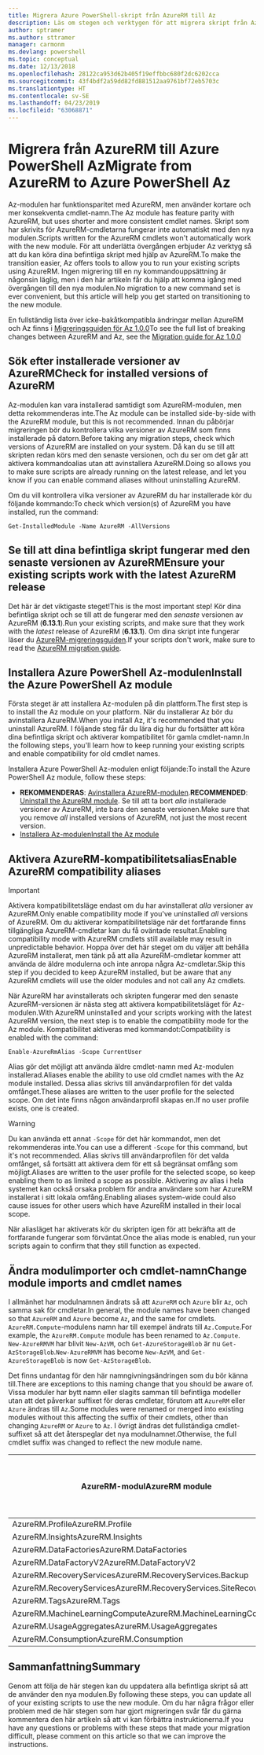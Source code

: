 ```yaml
---
title: Migrera Azure PowerShell-skript från AzureRM till Az
description: Läs om stegen och verktygen för att migrera skript från AzureRM-modulen till den nya Az-modulen.
author: sptramer
ms.author: sttramer
manager: carmonm
ms.devlang: powershell
ms.topic: conceptual
ms.date: 12/13/2018
ms.openlocfilehash: 28122ca953d62b405f19effbbc680f2dc6202cca
ms.sourcegitcommit: 43f4bdf2a59dd82fd881512aa9761bf72eb5703c
ms.translationtype: HT
ms.contentlocale: sv-SE
ms.lasthandoff: 04/23/2019
ms.locfileid: "63068871"
---
```

# <a name="migrate-from-azurerm-to-azure-powershell-az"></a><span data-ttu-id="900f1-103">Migrera från AzureRM till Azure PowerShell Az</span><span class="sxs-lookup"><span data-stu-id="900f1-103">Migrate from AzureRM to Azure PowerShell Az</span></span>

<span data-ttu-id="900f1-104">Az-modulen har funktionsparitet med AzureRM, men använder kortare och mer konsekventa cmdlet-namn.</span><span class="sxs-lookup"><span data-stu-id="900f1-104">The Az module has feature parity with AzureRM, but uses shorter and more consistent cmdlet names.</span></span>
<span data-ttu-id="900f1-105">Skript som har skrivits för AzureRM-cmdletarna fungerar inte automatiskt med den nya modulen.</span><span class="sxs-lookup"><span data-stu-id="900f1-105">Scripts written for the AzureRM cmdlets won't automatically work with the new module.</span></span> <span data-ttu-id="900f1-106">För att underlätta övergången erbjuder Az verktyg så att du kan köra dina befintliga skript med hjälp av AzureRM.</span><span class="sxs-lookup"><span data-stu-id="900f1-106">To make the transition easier, Az offers tools to allow you to run your existing scripts using AzureRM.</span></span> <span data-ttu-id="900f1-107">Ingen migrering till en ny kommandouppsättning är någonsin läglig, men i den här artikeln får du hjälp att komma igång med övergången till den nya modulen.</span><span class="sxs-lookup"><span data-stu-id="900f1-107">No migration to a new command set is ever convenient, but this article will help you get started on transitioning to the new module.</span></span>

<span data-ttu-id="900f1-108">En fullständig lista över icke-bakåtkompatibla ändringar mellan AzureRM och Az finns i [Migreringsguiden för Az 1.0.0](migrate-az-1.0.0.md)</span><span class="sxs-lookup"><span data-stu-id="900f1-108">To see the full list of breaking changes between AzureRM and Az, see the [Migration guide for Az 1.0.0](migrate-az-1.0.0.md)</span></span>

## <a name="check-for-installed-versions-of-azurerm"></a><span data-ttu-id="900f1-109">Sök efter installerade versioner av AzureRM</span><span class="sxs-lookup"><span data-stu-id="900f1-109">Check for installed versions of AzureRM</span></span>

<span data-ttu-id="900f1-110">Az-modulen kan vara installerad samtidigt som AzureRM-modulen, men detta rekommenderas inte.</span><span class="sxs-lookup"><span data-stu-id="900f1-110">The Az module can be installed side-by-side with the AzureRM module, but this is not recommended.</span></span> <span data-ttu-id="900f1-111">Innan du påbörjar migreringen bör du kontrollera vilka versioner av AzureRM som finns installerade på datorn.</span><span class="sxs-lookup"><span data-stu-id="900f1-111">Before taking any migration steps, check which versions of AzureRM are installed on your system.</span></span> <span data-ttu-id="900f1-112">Då kan du se till att skripten redan körs med den senaste versionen, och du ser om det går att aktivera kommandoalias utan att avinstallera AzureRM.</span><span class="sxs-lookup"><span data-stu-id="900f1-112">Doing so allows you to make sure scripts are already running on the latest release, and let you know if you can enable command aliases without uninstalling AzureRM.</span></span>

<span data-ttu-id="900f1-113">Om du vill kontrollera vilka versioner av AzureRM du har installerade kör du följande kommando:</span><span class="sxs-lookup"><span data-stu-id="900f1-113">To check which version(s) of AzureRM you have installed, run the command:</span></span>

```powershell-interactive
Get-InstalledModule -Name AzureRM -AllVersions
```

## <a name="ensure-your-existing-scripts-work-with-the-latest-azurerm-release"></a><span data-ttu-id="900f1-114">Se till att dina befintliga skript fungerar med den senaste versionen av AzureRM</span><span class="sxs-lookup"><span data-stu-id="900f1-114">Ensure your existing scripts work with the latest AzureRM release</span></span>

<span data-ttu-id="900f1-115">Det här är det viktigaste steget!</span><span class="sxs-lookup"><span data-stu-id="900f1-115">This is the most important step!</span></span> <span data-ttu-id="900f1-116">Kör dina befintliga skript och se till att de fungerar med den _senaste_ versionen av AzureRM (__6.13.1__).</span><span class="sxs-lookup"><span data-stu-id="900f1-116">Run your existing scripts, and make sure that they work with the _latest_ release of AzureRM (__6.13.1__).</span></span> <span data-ttu-id="900f1-117">Om dina skript inte fungerar läser du [AzureRM-migreringsguiden](/powershell/azure/azurerm/migration-guide.6.0.0).</span><span class="sxs-lookup"><span data-stu-id="900f1-117">If your scripts don't work, make sure to read the [AzureRM migration guide](/powershell/azure/azurerm/migration-guide.6.0.0).</span></span>

## <a name="install-the-azure-powershell-az-module"></a><span data-ttu-id="900f1-118">Installera Azure PowerShell Az-modulen</span><span class="sxs-lookup"><span data-stu-id="900f1-118">Install the Azure PowerShell Az module</span></span>

<span data-ttu-id="900f1-119">Första steget är att installera Az-modulen på din plattform.</span><span class="sxs-lookup"><span data-stu-id="900f1-119">The first step is to install the Az module on your platform.</span></span> <span data-ttu-id="900f1-120">När du installerar Az bör du avinstallera AzureRM.</span><span class="sxs-lookup"><span data-stu-id="900f1-120">When you install Az, it's recommended that you uninstall AzureRM.</span></span> <span data-ttu-id="900f1-121">I följande steg får du lära dig hur du fortsätter att köra dina befintliga skript och aktiverar kompatibilitet för gamla cmdlet-namn.</span><span class="sxs-lookup"><span data-stu-id="900f1-121">In the following steps, you'll learn how to keep running your existing scripts and enable compatibility for old cmdlet names.</span></span>

<span data-ttu-id="900f1-122">Installera Azure PowerShell Az-modulen enligt följande:</span><span class="sxs-lookup"><span data-stu-id="900f1-122">To install the Azure PowerShell Az module, follow these steps:</span></span>

* <span data-ttu-id="900f1-123">__REKOMMENDERAS__: [Avinstallera AzureRM-modulen](/powershell/azure/uninstall-az-ps#uninstall-the-azurerm-module).</span><span class="sxs-lookup"><span data-stu-id="900f1-123">__RECOMMENDED__: [Uninstall the AzureRM module](/powershell/azure/uninstall-az-ps#uninstall-the-azurerm-module).</span></span>
  <span data-ttu-id="900f1-124">Se till att ta bort _alla_ installerade versioner av AzureRM, inte bara den senaste versionen.</span><span class="sxs-lookup"><span data-stu-id="900f1-124">Make sure that you remove _all_ installed versions of AzureRM, not just the most recent version.</span></span>
* [<span data-ttu-id="900f1-125">Installera Az-modulen</span><span class="sxs-lookup"><span data-stu-id="900f1-125">Install the Az module</span></span>](install-az-ps.md)

## <a name="a-namealiasesenable-azurerm-compatibility-aliases"></a><span data-ttu-id="900f1-126"><a name="aliases"/>Aktivera AzureRM-kompatibilitetsalias</span><span class="sxs-lookup"><span data-stu-id="900f1-126"><a name="aliases"/>Enable AzureRM compatibility aliases</span></span> 

> [!IMPORTANT]
>
> <span data-ttu-id="900f1-127">Aktivera kompatibilitetsläge endast om du har avinstallerat _alla_ versioner av AzureRM.</span><span class="sxs-lookup"><span data-stu-id="900f1-127">Only enable compatibility mode if you've uninstalled _all_ versions of AzureRM.</span></span> <span data-ttu-id="900f1-128">Om du aktiverar kompatibilitetsläge när det fortfarande finns tillgängliga AzureRM-cmdletar kan du få oväntade resultat.</span><span class="sxs-lookup"><span data-stu-id="900f1-128">Enabling compatibility mode with AzureRM cmdlets still available may result in unpredictable behavior.</span></span> <span data-ttu-id="900f1-129">Hoppa över det här steget om du väljer att behålla AzureRM installerat, men tänk på att alla AzureRM-cmdletar kommer att använda de äldre modulerna och inte anropa några Az-cmdletar.</span><span class="sxs-lookup"><span data-stu-id="900f1-129">Skip this step if you decided to keep AzureRM installed, but be aware that any AzureRM cmdlets will use the older modules and not call any Az cmdlets.</span></span>

<span data-ttu-id="900f1-130">När AzureRM har avinstallerats och skripten fungerar med den senaste AzureRM-versionen är nästa steg att aktivera kompatibilitetsläget för Az-modulen.</span><span class="sxs-lookup"><span data-stu-id="900f1-130">With AzureRM uninstalled and your scripts working with the latest AzureRM version, the next step is to enable the compatibility mode for the Az module.</span></span> <span data-ttu-id="900f1-131">Kompatibilitet aktiveras med kommandot:</span><span class="sxs-lookup"><span data-stu-id="900f1-131">Compatibility is enabled with the command:</span></span>

```powershell-interactive
Enable-AzureRmAlias -Scope CurrentUser
```

<span data-ttu-id="900f1-132">Alias gör det möjligt att använda äldre cmdlet-namn med Az-modulen installerad.</span><span class="sxs-lookup"><span data-stu-id="900f1-132">Aliases enable the ability to use old cmdlet names with the Az module installed.</span></span> <span data-ttu-id="900f1-133">Dessa alias skrivs till användarprofilen för det valda omfånget.</span><span class="sxs-lookup"><span data-stu-id="900f1-133">These aliases are written to the user profile for the selected scope.</span></span> <span data-ttu-id="900f1-134">Om det inte finns någon användarprofil skapas en.</span><span class="sxs-lookup"><span data-stu-id="900f1-134">If no user profile exists, one is created.</span></span>

> [!WARNING]
>
> <span data-ttu-id="900f1-135">Du kan använda ett annat `-Scope` för det här kommandot, men det rekommenderas inte.</span><span class="sxs-lookup"><span data-stu-id="900f1-135">You can use a different `-Scope` for this command, but it's not recommended.</span></span> <span data-ttu-id="900f1-136">Alias skrivs till användarprofilen för det valda omfånget, så fortsätt att aktivera dem för ett så begränsat omfång som möjligt.</span><span class="sxs-lookup"><span data-stu-id="900f1-136">Aliases are written to the user profile for the selected scope, so keep enabling them to as limited a scope as possible.</span></span> <span data-ttu-id="900f1-137">Aktivering av alias i hela systemet kan också orsaka problem för andra användare som har AzureRM installerat i sitt lokala omfång.</span><span class="sxs-lookup"><span data-stu-id="900f1-137">Enabling aliases system-wide could also cause issues for other users which have AzureRM installed in their local scope.</span></span>

<span data-ttu-id="900f1-138">När aliasläget har aktiverats kör du skripten igen för att bekräfta att de fortfarande fungerar som förväntat.</span><span class="sxs-lookup"><span data-stu-id="900f1-138">Once the alias mode is enabled, run your scripts again to confirm that they still function as expected.</span></span> 

## <a name="change-module-imports-and-cmdlet-names"></a><span data-ttu-id="900f1-139">Ändra modulimporter och cmdlet-namn</span><span class="sxs-lookup"><span data-stu-id="900f1-139">Change module imports and cmdlet names</span></span>

<span data-ttu-id="900f1-140">I allmänhet har modulnamnen ändrats så att `AzureRM` och `Azure` blir `Az`, och samma sak för cmdletar.</span><span class="sxs-lookup"><span data-stu-id="900f1-140">In general, the module names have been changed so that `AzureRM` and `Azure` become `Az`, and the same for cmdlets.</span></span>
<span data-ttu-id="900f1-141">`AzureRM.Compute`-modulens namn har till exempel ändrats till `Az.Compute`.</span><span class="sxs-lookup"><span data-stu-id="900f1-141">For example, the `AzureRM.Compute` module has been renamed to `Az.Compute`.</span></span> <span data-ttu-id="900f1-142">`New-AzureRMVM` har blivit `New-AzVM`, och `Get-AzureStorageBlob` är nu `Get-AzStorageBlob`.</span><span class="sxs-lookup"><span data-stu-id="900f1-142">`New-AzureRMVM` has become `New-AzVM`, and `Get-AzureStorageBlob` is now `Get-AzStorageBlob`.</span></span>

<span data-ttu-id="900f1-143">Det finns undantag för den här namngivningsändringen som du bör känna till.</span><span class="sxs-lookup"><span data-stu-id="900f1-143">There are exceptions to this naming change that you should be aware of.</span></span> <span data-ttu-id="900f1-144">Vissa moduler har bytt namn eller slagits samman till befintliga modeller utan att det påverkar suffixet för deras cmdletar, förutom att `AzureRM` eller `Azure` ändras till `Az`.</span><span class="sxs-lookup"><span data-stu-id="900f1-144">Some modules were renamed or merged into existing modules without this affecting the suffix of their cmdlets, other than changing `AzureRM` or `Azure` to `Az`.</span></span> <span data-ttu-id="900f1-145">I övrigt ändras det fullständiga cmdlet-suffixet så att det återspeglar det nya modulnamnet.</span><span class="sxs-lookup"><span data-stu-id="900f1-145">Otherwise, the full cmdlet suffix was changed to reflect the new module name.</span></span>

| <span data-ttu-id="900f1-146">AzureRM-modul</span><span class="sxs-lookup"><span data-stu-id="900f1-146">AzureRM module</span></span> | <span data-ttu-id="900f1-147">Az-modul</span><span class="sxs-lookup"><span data-stu-id="900f1-147">Az module</span></span> | <span data-ttu-id="900f1-148">Ändrat cmdlet-suffix?</span><span class="sxs-lookup"><span data-stu-id="900f1-148">Cmdlet suffix changed?</span></span> |
|----------------|-----------|------------------------|
| <span data-ttu-id="900f1-149">AzureRM.Profile</span><span class="sxs-lookup"><span data-stu-id="900f1-149">AzureRM.Profile</span></span> | <span data-ttu-id="900f1-150">Az.Accounts</span><span class="sxs-lookup"><span data-stu-id="900f1-150">Az.Accounts</span></span> | <span data-ttu-id="900f1-151">Ja</span><span class="sxs-lookup"><span data-stu-id="900f1-151">Yes</span></span> |
| <span data-ttu-id="900f1-152">AzureRM.Insights</span><span class="sxs-lookup"><span data-stu-id="900f1-152">AzureRM.Insights</span></span> | <span data-ttu-id="900f1-153">Az.Monitor</span><span class="sxs-lookup"><span data-stu-id="900f1-153">Az.Monitor</span></span> | <span data-ttu-id="900f1-154">Ja</span><span class="sxs-lookup"><span data-stu-id="900f1-154">Yes</span></span> |
| <span data-ttu-id="900f1-155">AzureRM.DataFactories</span><span class="sxs-lookup"><span data-stu-id="900f1-155">AzureRM.DataFactories</span></span> | <span data-ttu-id="900f1-156">Az.DataFactory</span><span class="sxs-lookup"><span data-stu-id="900f1-156">Az.DataFactory</span></span> | <span data-ttu-id="900f1-157">Ja</span><span class="sxs-lookup"><span data-stu-id="900f1-157">Yes</span></span> |
| <span data-ttu-id="900f1-158">AzureRM.DataFactoryV2</span><span class="sxs-lookup"><span data-stu-id="900f1-158">AzureRM.DataFactoryV2</span></span> | <span data-ttu-id="900f1-159">Az.DataFactory</span><span class="sxs-lookup"><span data-stu-id="900f1-159">Az.DataFactory</span></span> | <span data-ttu-id="900f1-160">Ja</span><span class="sxs-lookup"><span data-stu-id="900f1-160">Yes</span></span> |
| <span data-ttu-id="900f1-161">AzureRM.RecoveryServices</span><span class="sxs-lookup"><span data-stu-id="900f1-161">AzureRM.RecoveryServices.Backup</span></span> | <span data-ttu-id="900f1-162">Az.RecoveryServices</span><span class="sxs-lookup"><span data-stu-id="900f1-162">Az.RecoveryServices</span></span> | <span data-ttu-id="900f1-163">Nej</span><span class="sxs-lookup"><span data-stu-id="900f1-163">No</span></span> |
| <span data-ttu-id="900f1-164">AzureRM.RecoveryServices</span><span class="sxs-lookup"><span data-stu-id="900f1-164">AzureRM.RecoveryServices.SiteRecovery</span></span> | <span data-ttu-id="900f1-165">Az.RecoveryServices</span><span class="sxs-lookup"><span data-stu-id="900f1-165">Az.RecoveryServices</span></span> | <span data-ttu-id="900f1-166">Nej</span><span class="sxs-lookup"><span data-stu-id="900f1-166">No</span></span> |
| <span data-ttu-id="900f1-167">AzureRM.Tags</span><span class="sxs-lookup"><span data-stu-id="900f1-167">AzureRM.Tags</span></span> | <span data-ttu-id="900f1-168">Az.Resources</span><span class="sxs-lookup"><span data-stu-id="900f1-168">Az.Resources</span></span> | <span data-ttu-id="900f1-169">Nej</span><span class="sxs-lookup"><span data-stu-id="900f1-169">No</span></span> |
| <span data-ttu-id="900f1-170">AzureRM.MachineLearningCompute</span><span class="sxs-lookup"><span data-stu-id="900f1-170">AzureRM.MachineLearningCompute</span></span> | <span data-ttu-id="900f1-171">Az.MachineLearning</span><span class="sxs-lookup"><span data-stu-id="900f1-171">Az.MachineLearning</span></span> | <span data-ttu-id="900f1-172">Nej</span><span class="sxs-lookup"><span data-stu-id="900f1-172">No</span></span> |
| <span data-ttu-id="900f1-173">AzureRM.UsageAggregates</span><span class="sxs-lookup"><span data-stu-id="900f1-173">AzureRM.UsageAggregates</span></span> | <span data-ttu-id="900f1-174">Az.Billing</span><span class="sxs-lookup"><span data-stu-id="900f1-174">Az.Billing</span></span> | <span data-ttu-id="900f1-175">Nej</span><span class="sxs-lookup"><span data-stu-id="900f1-175">No</span></span> |
| <span data-ttu-id="900f1-176">AzureRM.Consumption</span><span class="sxs-lookup"><span data-stu-id="900f1-176">AzureRM.Consumption</span></span> | <span data-ttu-id="900f1-177">Az.Billing</span><span class="sxs-lookup"><span data-stu-id="900f1-177">Az.Billing</span></span> | <span data-ttu-id="900f1-178">Nej</span><span class="sxs-lookup"><span data-stu-id="900f1-178">No</span></span> |

## <a name="summary"></a><span data-ttu-id="900f1-179">Sammanfattning</span><span class="sxs-lookup"><span data-stu-id="900f1-179">Summary</span></span>

<span data-ttu-id="900f1-180">Genom att följa de här stegen kan du uppdatera alla befintliga skript så att de använder den nya modulen.</span><span class="sxs-lookup"><span data-stu-id="900f1-180">By following these steps, you can update all of your existing scripts to use the new module.</span></span> <span data-ttu-id="900f1-181">Om du har några frågor eller problem med de här stegen som har gjort migreringen svår får du gärna kommentera den här artikeln så att vi kan förbättra instruktionerna.</span><span class="sxs-lookup"><span data-stu-id="900f1-181">If you have any questions or problems with these steps that made your migration difficult, please comment on this article so that we can improve the instructions.</span></span>
